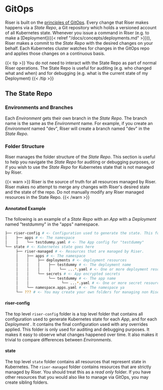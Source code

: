 # GitOps

Riser is built on the [principles of GitOps](https://www.weave.works/technologies/gitops/). Every change that Riser makes happens via a _State Repo_, a Git repository which holds a versioned account of all Kubernetes state. Whenever you issue a command in Riser (e.g. to make a [Deployment]({{< relref "/docs/concepts/deployments.md" >}})), Riser makes a commit to the _State Repo_ with the desired changes on your behalf. Each Kubernetes cluster watches for changes in the GitOps repo and applies those changes on a continuous basis.

{{< tip >}}
You do not need to interact with the State Repo as part of normal Riser operations. The State Repo is useful for auditing (e.g. who changed what and when) and for debugging (e.g. what is the current state of my Deployment)
{{< /tip >}}

## The State Repo

### Environments and Branches
Each _Environment_ gets their own branch in the _State Repo_. The branch name is the same as the _Environment_ name. For example, if you create an _Environment_ named "dev", Riser will create a branch named "dev" in the _State Repo_.

### Folder Structure

Riser manages the folder structure of the _State Repo_. This section is useful to help you navigate the _State Repo_ for auditing or debugging purposes, or if you wish to use the _State Repo_ for Kubernetes state that is not managed by Riser.

{{< warn >}}
Riser is the source of truth for all resources managed by Riser. Riser makes no attempt to merge any changes with Riser's desired state and the state of the repo. Do not manually modify any Riser managed resources in the State Repo.
{{< /warn >}}

#### Annotated Example
The following is an example of a _State Repo_ with an _App_ with a _Deployment_ named "testdummy" in the "apps" namespace.

```sh
├── riser-config # <- Configuration used to generate the state. This folder exists for auditing and debugging purposes
│    ├── apps # <- The namespace
│    │    └── testdummy.yaml # <- The App config for "testdummy"
└── state # <- Kubernetes state goes here
     ├── riser-managed # <- Resources that are managed by Riser.
     │    ├── apps # <- The namespace
     │    │    ├── deployments # <- deployment resources
     │    │    │    ├── testdummy # <- The deployment name
     │    │    │    │    └── ...*.yaml # <- One or more deployment resource files
     │    │    └── secrets # <- App encrypted secrets
     │    │         └── testdummy # <- The app name
     │    │               └── ...*.yaml # <- One or more secret resource files
     │    └── namespace.apps.yaml # <- The namespace ya
     └── ??? # <- You may create your own folders for managing non Riser k8s resources if you wish
```

#### riser-config
The top level `riser-config` folder is a top level folder that contains all configuration used to generate Kubernetes state for each _App_, and for each _Deployment_ . It contains the final configuration used with any overrides applied. This folder is only used for auditing and debugging purposes. It makes it easy to observe what changes happened over time. It also makes it trivial to compare differences between _Environments_.

#### state
The top level `state` folder contains all resources that represent state in Kubernetes. The `riser-managed` folder contains resources that are strictly managed by Riser. You should treat this as a *read only* folder. If you have other resources that you would also like to manage via GitOps, you may create sibling folders.

